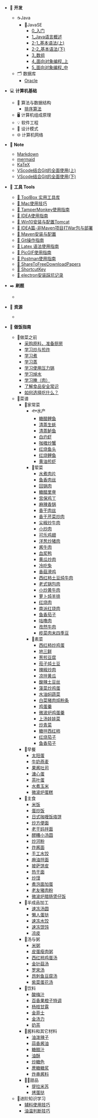 <!-- docs/_sidebar.md -->
<b><font size=6></font></b>

- 🍵 **开发**
  - ☕Java
    - 💯JavaSE
      - [0_入门](/1-Develop/Java/JavaSE/0-note/0_入门.md ':include')
      - [1_Java语言概述](/1-Develop/Java/JavaSE/0-note/1_Java语言概述.md ':include') 
      - [2-1_基本语法(上)](/1-Develop/Java/JavaSE/0-note/2-1_基本语法(上).md ':include')
      - [2-2_基本语法(下)](/1-Develop/Java/JavaSE/0-note/2-2_基本语法(下).md ':include') 
      - [3_数组](/1-Develop/Java/JavaSE/0-note/3_数组.md ':include')   
      - [4_面向对象编程_上](/1-Develop/Java/JavaSE/0-note/4_面向对象编程_上.md ':include')
      - [5_面向对象编程_中](/1-Develop/Java/JavaSE/0-note/5_面向对象编程_中.md ':include') 
  - 🗂️ 数据库
    - [Oracle](/1-Develop/Database/Oracle.md ':include')


- 💻 **计算机基础**   
  - 🧮 算法与数据结构
    - [排序算法](/2-PCbase/Algorithm/sort.md ':include')
  - 🖥️ 计算机组成原理
  - 💡 软件工程 
  - 🎨 设计模式
  - 🌐 计算机网络
  
- 📒 **Note**
  - [Markdown](/3-Note/markdown语法.md ':include')
  - [mermaid](/3-Note/mermaid.md ':include')
  - [KaTeX](/3-Note/katex.md ':include')
  - [VScode结合Git的全面使用(上)](/3-Note/VScode结合Git的全面使用(上).md ':include')
  - [VScode结合Git的全面使用(下)](/3-Note/VScode结合Git的全面使用(下).md ':include')
  
- 🔨 **工具 Tools**
  - [🔨 ToolBox 实用工具库](/4-ToolBox/Tools.md ':include')
  - [🔨 Mac使用技巧](/4-ToolBox/Mac使用技巧.md ':include')
  - [🔨 TamperMonkey使用指南](/4-ToolBox/TamperMonkey使用指南.md ':include')
  - [🔨 IDEA使用指南](/4-ToolBox/IDEA使用指南.md ':include')
  - [🔨 Win10安装与配置Tomcat](/4-ToolBox/Win10安装与配置Tomcat.md ':include')
  - [🔨 IDEA篇-非Maven项目打War包与部署](/4-ToolBox/IDEA篇-非Maven项目打War包与部署.md ':include')
  - [🔨 Maven安装与配置](/4-ToolBox/Maven安装与配置.md ':include')
  - [🔨 Git操作指南](/4-ToolBox/Git操作指南.md ':include')
  - [🔨 Latex 语法使用指南](/4-ToolBox/LaTex使用指南)
  - [🔨 PicGIF使用指南](/4-ToolBox/PicGIF使用指南.md ':include')
  - [🔨 Postman使用指南](/4-ToolBox/Postman使用指南.md ':include')
  - [🔨 ShareToFreeDownloadPapers](/4-ToolBox/ShareToFreeDownloadPapers.md ':include')
  - [🔨 ShortcutKey](/4-ToolBox/ShortcutKey.md ':include')
  - [🔨 electron安装踩坑记录](/4-ToolBox/electron安装踩坑记录.md ':include') 
  
- ✒️ **刷题**
  - [](/5-Title/#)


- 🔗 **资源**
  - [](/6-Resource/#)


- 🍚 **做饭指南**
  - 🍳做菜之前
    - [采购原料，准备厨房](/7-HowToCook/tips/厨房准备.md ':include')
    - [学习炒与煎炸](/7-HowToCook/tips/learn/炒与煎.md ':include')
    - [学习煮](/7-HowToCook/tips/learn/煮.md ':include')
    - [学习蒸](/7-HowToCook/tips/learn/蒸.md ':include')
    - [学习使用压力锅](/7-HowToCook/tips/learn/高压力锅.md ':include')
    - [学习焯水](/7-HowToCook/tips/learn/焯水.md ':include')
    - [学习腌（肉）](/7-HowToCook/tips/learn/学习腌.md ':include')
    - [了解食品安全常识](/7-HowToCook/tips/learn/食品安全.md ':include')
    - [如何选择吃什么？](/7-HowToCook/tips/如何选择现在吃什么.md ':include')
  - 🍲菜谱
    - 🥘家常菜
      - 🐟水产
        - [糖醋鲤鱼](/7-HowToCook/dishes/home-cooking/糖醋鲤鱼/糖醋鲤鱼.md ':include')
        - [清蒸生蚝](/7-HowToCook/dishes/home-cooking/清蒸生蚝.md ':include')
        - [清蒸鲈鱼](/7-HowToCook/dishes/home-cooking/清蒸鲈鱼/清蒸鲈鱼.md ':include')
        - [白灼虾](/7-HowToCook/dishes/home-cooking/白灼虾/白灼虾.md ':include')
        - [咖喱炒蟹](/7-HowToCook/dishes/home-cooking/咖喱炒蟹.md ':include')
        - [红烧鱼头](/7-HowToCook/dishes/home-cooking/红烧鱼头.md ':include')
        - [红烧鲤鱼](/7-HowToCook/dishes/home-cooking/红烧鲤鱼.md ':include')
        - [黄油煎虾](/7-HowToCook/dishes/home-cooking/黄油煎虾/黄油煎虾.md ':include')
      - 🥩荤菜
        - [水煮肉片](/7-HowToCook/dishes/home-cooking/水煮肉片.md ':include')
        - [鱼香肉丝](/7-HowToCook/dishes/home-cooking/鱼香肉丝.md ':include')
        - [回锅肉](/7-HowToCook/dishes/home-cooking/回锅肉.md ':include')
        - [糖醋里脊](/7-HowToCook/dishes/home-cooking/糖醋里脊.md ':include')
        - [宫保鸡丁](/7-HowToCook/dishes/home-cooking/宫保鸡丁/宫保鸡丁.md ':include')
        - [麻辣香锅](/7-HowToCook/dishes/home-cooking/麻辣香锅.md ':include')
        - [香干肉丝](/7-HowToCook/dishes/home-cooking/香干肉丝.md ':include')
        - [香干芹菜炒肉](/7-HowToCook/dishes/home-cooking/香干芹菜炒肉/香干芹菜炒肉.md ':include')
        - [尖椒炒牛肉](/7-HowToCook/dishes/home-cooking/尖椒炒牛肉.md ':include')
        - [小炒肉](/7-HowToCook/dishes/home-cooking/小炒肉.md ':include')
        - [可乐鸡翅](/7-HowToCook/dishes/home-cooking/可乐鸡翅.md ':include')
        - [洋葱炒猪肉](/7-HowToCook/dishes/home-cooking/洋葱炒猪肉.md ':include')
        - [酱牛肉](/7-HowToCook/dishes/home-cooking/酱牛肉/酱牛肉.md ':include')
        - [血浆鸭](/7-HowToCook/dishes/home-cooking/血浆鸭/血浆鸭.md ':include')
        - [黄瓜炒肉](/7-HowToCook/dishes/home-cooking/黄瓜炒肉.md ':include')
        - [冷吃兔](/7-HowToCook/dishes/home-cooking/冷吃兔.md ':include')
        - [香菇滑鸡](/7-HowToCook/dishes/home-cooking/香菇滑鸡/香菇滑鸡.md ':include')
        - [西红柿土豆炖牛肉](/7-HowToCook/dishes/soup/西红柿土豆炖牛肉/西红柿土豆炖牛肉(腩).md ':include')
        - [老式锅包肉](/7-HowToCook/dishes/home-cooking/老式锅包肉/老式锅包肉.md ':include')
        - [小炒黄牛肉](/7-HowToCook/dishes/home-cooking/小炒黄牛肉/小炒黄牛肉.md ':include')
        - [萝卜炖羊排](/7-HowToCook/dishes/home-cooking/萝卜炖羊排.md ':include')
        - [红烧肉](/7-HowToCook/dishes/home-cooking/红烧肉/简易红烧肉.md ':include')
        - [南派红烧肉](/7-HowToCook/dishes/home-cooking/红烧肉/南派红烧肉.md ':include')
        - [鱼香茄子](/7-HowToCook/dishes/home-cooking/鱼香茄子/鱼香茄子.md ':include')
        - [咕噜肉](/7-HowToCook/dishes/home-cooking/咕噜肉.md ':include')
        - [孜然牛肉](/7-HowToCook/dishes/home-cooking/孜然牛肉.md ':include')
        - [榄菜肉末四季豆](/7-HowToCook/dishes/home-cooking/榄菜肉末四季豆/榄菜肉末四季豆.md ':include')
      - 🥦素菜
        - [西红柿炒鸡蛋](/7-HowToCook/dishes/home-cooking/西红柿炒鸡蛋.md ':include')
        - [地三鲜](/7-HowToCook/dishes/home-cooking/地三鲜.md ':include')
        - [葱煎豆腐](/7-HowToCook/dishes/home-cooking/葱煎豆腐.md ':include')
        - [茄子炖土豆](/7-HowToCook/dishes/home-cooking/茄子炖土豆.md ':include')
        - [辣椒炒肉](/7-HowToCook/dishes/home-cooking/辣椒炒肉.md ':include')
        - [凉拌黄瓜](/7-HowToCook/dishes/home-cooking/凉拌黄瓜.md ':include')
        - [酸辣土豆丝](/7-HowToCook/dishes/home-cooking/酸辣土豆丝.md ':include')
        - [菠菜炒鸡蛋](/7-HowToCook/dishes/home-cooking/菠菜炒鸡蛋/菠菜炒鸡蛋.md ':include')
        - [水油焖蔬菜](/7-HowToCook/dishes/home-cooking/水油焖蔬菜.md ':include')
        - [白菜猪肉炖粉条](/7-HowToCook/dishes/home-cooking/白菜猪肉炖粉条.md ':include')
        - [鸡蛋羹](/7-HowToCook/dishes/home-cooking/鸡蛋羹/鸡蛋羹.md ':include')
        - [微波炉鸡蛋羹](/7-HowToCook/dishes/home-cooking/鸡蛋羹/微波炉鸡蛋羹.md ':include')
        - [上汤娃娃菜](/7-HowToCook/dishes/home-cooking/上汤娃娃菜/上汤娃娃菜.md ':include')
        - [炒青菜](/7-HowToCook/dishes/home-cooking/炒青菜.md ':include')
        - [糖拌西红柿](/7-HowToCook/dishes/home-cooking/糖拌西红柿/糖拌西红柿.md ':include')
        - [红烧茄子](/7-HowToCook/dishes/home-cooking/红烧茄子.md ':include')
        - [鱼香茄子](/7-HowToCook/dishes/home-cooking/鱼香茄子/鱼香茄子.md ':include')
    - 🍞早餐
      - [太阳蛋](/7-HowToCook/dishes/breakfast/太阳蛋.md ':include')
      - [牛奶燕麦](/7-HowToCook/dishes/breakfast/牛奶燕麦.md ':include')
      - [果酱吐司](/7-HowToCook/dishes/breakfast/吐司果酱.md ':include')
      - [溏心蛋](/7-HowToCook/dishes/breakfast/溏心蛋.md ':include')
      - [茶叶蛋](/7-HowToCook/dishes/breakfast/茶叶蛋.md ':include')
      - [水煮玉米](/7-HowToCook/dishes/breakfast/水煮玉米.md ':include')
      - [微波炉蛋糕](/7-HowToCook/dishes/breakfast/微波炉蛋糕.md ':include')    
    - 🍜主食
      - [米饭](/7-HowToCook/dishes/staple/米饭/米饭.md ':include')
      - [蛋炒饭](/7-HowToCook/dishes/staple/蛋炒饭.md ':include')
      - [日式咖喱饭](/7-HowToCook/dishes/staple/日式咖喱饭/日式咖喱饭.md ':include')[烙饼](/7-HowToCook/dishes/staple/烙饼/烙饼.md ':include')
      - [炒方便面](/7-HowToCook/dishes/staple/炒方便面.md ':include')
      - [老干妈拌面](/7-HowToCook/dishes/staple/老干妈拌面.md ':include')
      - [醪糟小汤圆](/7-HowToCook/dishes/staple/醪糟小汤圆.md ':include')
      - [炒河粉](/7-HowToCook/dishes/staple/炒河粉.md ':include')
      - [炸酱面](/7-HowToCook/dishes/staple/炸酱面.md ':include')
      - [手工水饺](/7-HowToCook/dishes/staple/手工水饺.md ':include')
      - [麻油拌面](/7-HowToCook/dishes/staple/麻油拌面.md ':include')
      - [披萨饼皮](/7-HowToCook/dishes/staple/pizza/披萨饼皮.md ':include')
      - [热干面](/7-HowToCook/dishes/staple/热干面.md ':include')
      - [炒馍](/7-HowToCook/dishes/staple/炒馍.md ':include')
      - [煮泡面加蛋](/7-HowToCook/dishes/staple/煮泡面加蛋.md ':include')
      - [老友猪肉粉](/7-HowToCook/dishes/staple/老友猪肉粉/老友猪肉粉.md ':include')
      - [微波炉腊肠煲仔饭](/7-HowToCook/dishes/staple/微波炉腊肠煲仔饭/微波炉腊肠煲仔饭.md ':include')    
    - 🥟半成品加工
      - [速冻汤圆](/7-HowToCook/dishes/semi-finished/速冻汤圆/速冻汤圆.md ':include')
      - [懒人蛋挞](/7-HowToCook/dishes/semi-finished/懒人蛋挞/懒人蛋挞.md ':include')
      - [速冻水饺](/7-HowToCook/dishes/semi-finished/速冻水饺.md ':include')
      - [速冻馄饨](/7-HowToCook/dishes/semi-finished/速冻馄饨.md ':include')
      - [凉皮](/7-HowToCook/dishes/semi-finished/凉皮.md ':include')    
    - 🥣汤与粥
      - [米粥](/7-HowToCook/dishes/soup/米粥.md ':include')
      - [皮蛋瘦肉粥](/7-HowToCook/dishes/soup/皮蛋瘦肉粥.md ':include')
      - [西红柿鸡蛋汤](/7-HowToCook/dishes/soup/西红柿鸡蛋汤.md ':include')
      - [金针菇汤](/7-HowToCook/dishes/soup/金针菇汤.md ':include')
      - [罗宋汤](/7-HowToCook/dishes/soup/罗宋汤.md ':include')
      - [昂刺鱼豆腐汤](/7-HowToCook/dishes/soup/昂刺鱼豆腐汤/昂刺鱼豆腐汤.md ':include')
      - [紫菜蛋花汤](/7-HowToCook/dishes/soup/紫菜蛋花汤.md ':include')    
    - 🧋饮料
      - [酸梅汁](/7-HowToCook/dishes/drink/酸梅汁.md ':include')
      - [百香果橙子特调](/7-HowToCook/dishes/drink/百香果橙子特调/百香果橙子特调.md ':include')
      - [杨枝甘露](/7-HowToCook/dishes/drink/杨枝甘露.md ':include')
      - [金菲士](/7-HowToCook/dishes/drink/金菲士.md ':include')
      - [金汤力](/7-HowToCook/dishes/drink/金汤力.md ':include')
      - [奶茶](/7-HowToCook/dishes/drink/奶茶.md ':include')    
    - 🏺酱料和其它材料
      - [油泼辣子](/7-HowToCook/dishes/condiment/油泼辣子.md ':include')
      - [蒜香酱油](/7-HowToCook/dishes/condiment/蒜香酱油.md ':include')
      - [糖醋汁](/7-HowToCook/dishes/condiment/糖醋汁.md ':include')
      - [油酥](/7-HowToCook/dishes/condiment/油酥.md ':include')
      - [炒糖色](/7-HowToCook/dishes/condiment/糖色.md ':include')
      - [蔗糖糖浆](/7-HowToCook/dishes/condiment/蔗糖糖浆/蔗糖糖浆.md ':include')
      - [炸串酱料](/7-HowToCook/dishes/condiment/炸串酱料.md ':include')    
    - 🍰🍨甜品
      - [提拉米苏](/7-HowToCook/dishes/dessert/提拉米苏/提拉米苏.md ':include')
      - [烤蛋挞](/7-HowToCook/dishes/dessert/烤蛋挞/烤蛋挞.md ':include')  
  - 🥢进阶知识学习
    - [辅料使用技巧](/7-HowToCook/tips/advanced/辅料技巧.md ':include')
    - [油温判断技巧](/7-HowToCook/tips/advanced/油温判断技巧.md ':include')












<!-- 配置 -->
<style>
    /*加重描述strong*/
    .markdown-section strong {
      color: rgb(239, 112, 96);
    }
    /*侧边栏*/
    .sidebar {
      padding-top: 5px;
      padding-left: 10px;
    }

    aside.sidebar ul li {
      margin: 8px 0px;
      font-size: 18px;
      position: relative;
    }
    
    aside.sidebar ul li ul {
      font-size: 18px;
    }
    
    aside.sidebar ul li p {
      font-size: 18px;
      font-weight: normal;
    }
    
    aside.sidebar ul li a {
      line-height: 25px;
      font-size: 15px;
    }
    
    aside.sidebar ul li.active > a {
      font-size: 18px !important;
    }
    /*以上调侧边栏*/
</style>